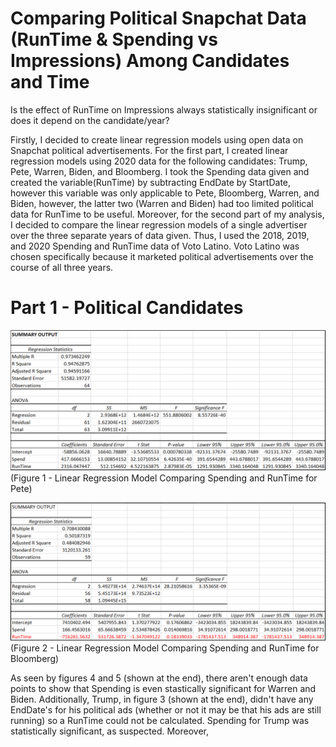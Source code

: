 # Comparing Political Snapchat Data (RunTime & Spending vs Impressions) Among Candidates and Time
Is the effect of RunTime on Impressions always statistically insignificant or does it depend on the candidate/year?

Firstly, I decided to create linear regression models using open data on Snapchat political advertisements. For the first part, I created linear regression models using 2020 data for the following candidates: Trump, Pete, Warren, Biden, and Bloomberg. I took the Spending data given and created the variable(RunTime) by subtracting EndDate by StartDate, however this variable was only applicable to Pete, Bloomberg, Warren, and Biden, however, the latter two (Warren and Biden) had too limited political data for RunTime to be useful. Moreover, for the second part of my analysis, I decided to compare the linear regression models of a single advertiser over the three separate years of data given. Thus, I used the 2018, 2019, and 2020 Spending and RunTime data of Voto Latino. Voto Latino was chosen specifically because it marketed political advertisements over the course of all three years. 
# Part 1 - Political Candidates
![Pete](LinearRegression_Pete.PNG) (Figure 1 - Linear Regression Model Comparing Spending and RunTime for Pete)

![Bloomberg](LinearRegression_Bloomberg.PNG) (Figure 2 - Linear Regression Model Comparing Spending and RunTime for Bloomberg)

As seen by figures 4 and 5 (shown at the end), there aren't enough data points to show that Spending is even stastically significant for Warren and Biden. Additionally, Trump, in figure 3 (shown at the end), didn't have any EndDate's for his political ads (whether or not it may be that his ads are still running) so a RunTime could not be calculated. Spending for Trump was statistically significant, as suspected. Moreover, 
